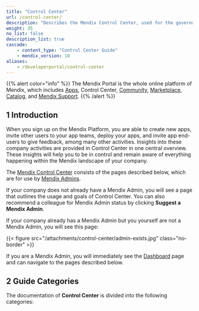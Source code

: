 ```yaml
---
title: "Control Center"
url: /control-center/
description: "Describes the Mendix Control Center, used for the governance of company members, apps, security, and cloud resources."
weight: 35
no_list: false 
description_list: true
cascade:
    - content_type: "Control Center Guide"
    - mendix_version: 10
aliases:
    - /developerportal/control-center
---
```


{{% alert color="info" %}}
The Mendix Portal is the whole online platform of Mendix, which includes [Apps](/developerportal/), Control Center, [Community](/community-tools/), [Marketplace](/appstore/), [Catalog](/catalog/), and [Mendix Support](/support/).
{{% /alert %}}

## 1 Introduction

When you sign up on the Mendix Platform, you are able to create new apps, invite other users to your app teams, deploy your apps, and invite app end-users to give feedback, among many other activities. Insights into these company activities are provided in Control Center in one central overview. These insights will help you to be in control and remain aware of everything happening within the Mendix landscape of your company.

The [Mendix Control Center](https://controlcenter.mendix.com/) consists of the pages described below, which are for use by [Mendix Admins](/control-center/company-settings/).

If your company does not already have a Mendix Admin, you will see a page that outlines the usage and goals of Control Center. You can also recommend a colleague for Mendix Admin status by clicking **Suggest a Mendix Admin**.

If your company already has a Mendix Admin but you yourself are not a Mendix Admin, you will see this page:

{{< figure src="/attachments/control-center/admin-exists.jpg" class="no-border" >}}

If you are a Mendix Admin, you will immediately see the [Dashboard](/control-center/dashboard/) page and can navigate to the pages described below.

## 2 Guide Categories

The documentation of **Control Center** is divided into the following categories:
